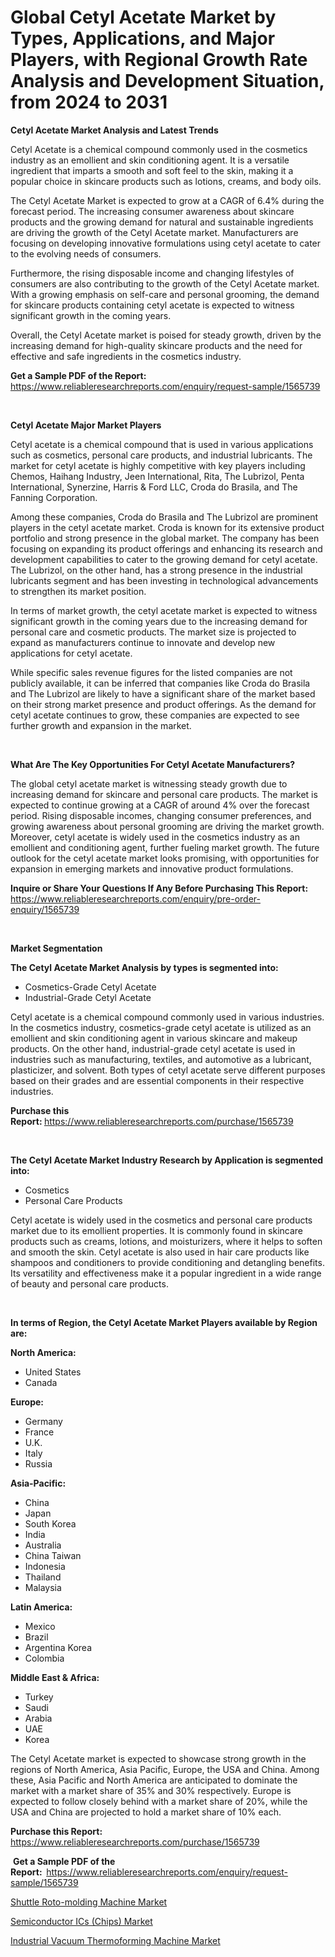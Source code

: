 <p><h1>Global Cetyl Acetate Market by Types, Applications, and Major Players, with Regional Growth Rate Analysis and Development Situation, from 2024 to 2031</h1></p><p><strong>Cetyl Acetate Market Analysis and Latest Trends</strong></p>
<p><p>Cetyl Acetate is a chemical compound commonly used in the cosmetics industry as an emollient and skin conditioning agent. It is a versatile ingredient that imparts a smooth and soft feel to the skin, making it a popular choice in skincare products such as lotions, creams, and body oils.</p><p>The Cetyl Acetate Market is expected to grow at a CAGR of 6.4% during the forecast period. The increasing consumer awareness about skincare products and the growing demand for natural and sustainable ingredients are driving the growth of the Cetyl Acetate market. Manufacturers are focusing on developing innovative formulations using cetyl acetate to cater to the evolving needs of consumers.</p><p>Furthermore, the rising disposable income and changing lifestyles of consumers are also contributing to the growth of the Cetyl Acetate market. With a growing emphasis on self-care and personal grooming, the demand for skincare products containing cetyl acetate is expected to witness significant growth in the coming years.</p><p>Overall, the Cetyl Acetate market is poised for steady growth, driven by the increasing demand for high-quality skincare products and the need for effective and safe ingredients in the cosmetics industry.</p></p>
<p><strong>Get a Sample PDF of the Report:&nbsp;</strong> <a href="https://www.reliableresearchreports.com/enquiry/request-sample/1565739">https://www.reliableresearchreports.com/enquiry/request-sample/1565739</a></p>
<p>&nbsp;</p>
<p><strong>Cetyl Acetate Major Market Players</strong></p>
<p><p>Cetyl acetate is a chemical compound that is used in various applications such as cosmetics, personal care products, and industrial lubricants. The market for cetyl acetate is highly competitive with key players including Chemos, Haihang Industry, Jeen International, Rita, The Lubrizol, Penta International, Synerzine, Harris & Ford LLC, Croda do Brasila, and The Fanning Corporation.</p><p>Among these companies, Croda do Brasila and The Lubrizol are prominent players in the cetyl acetate market. Croda is known for its extensive product portfolio and strong presence in the global market. The company has been focusing on expanding its product offerings and enhancing its research and development capabilities to cater to the growing demand for cetyl acetate. The Lubrizol, on the other hand, has a strong presence in the industrial lubricants segment and has been investing in technological advancements to strengthen its market position.</p><p>In terms of market growth, the cetyl acetate market is expected to witness significant growth in the coming years due to the increasing demand for personal care and cosmetic products. The market size is projected to expand as manufacturers continue to innovate and develop new applications for cetyl acetate.</p><p>While specific sales revenue figures for the listed companies are not publicly available, it can be inferred that companies like Croda do Brasila and The Lubrizol are likely to have a significant share of the market based on their strong market presence and product offerings. As the demand for cetyl acetate continues to grow, these companies are expected to see further growth and expansion in the market.</p></p>
<p>&nbsp;</p>
<p><strong>What Are The Key Opportunities For Cetyl Acetate Manufacturers?</strong></p>
<p><p>The global cetyl acetate market is witnessing steady growth due to increasing demand for skincare and personal care products. The market is expected to continue growing at a CAGR of around 4% over the forecast period. Rising disposable incomes, changing consumer preferences, and growing awareness about personal grooming are driving the market growth. Moreover, cetyl acetate is widely used in the cosmetics industry as an emollient and conditioning agent, further fueling market growth. The future outlook for the cetyl acetate market looks promising, with opportunities for expansion in emerging markets and innovative product formulations.</p></p>
<p><strong>Inquire or Share Your Questions If Any Before Purchasing This Report:</strong> <a href="https://www.reliableresearchreports.com/enquiry/pre-order-enquiry/1565739">https://www.reliableresearchreports.com/enquiry/pre-order-enquiry/1565739</a></p>
<p>&nbsp;</p>
<p><strong>Market Segmentation</strong></p>
<p><strong>The Cetyl Acetate Market Analysis by types is segmented into:</strong></p>
<p><ul><li>Cosmetics-Grade Cetyl Acetate</li><li>Industrial-Grade Cetyl Acetate</li></ul></p>
<p><p>Cetyl acetate is a chemical compound commonly used in various industries. In the cosmetics industry, cosmetics-grade cetyl acetate is utilized as an emollient and skin conditioning agent in various skincare and makeup products. On the other hand, industrial-grade cetyl acetate is used in industries such as manufacturing, textiles, and automotive as a lubricant, plasticizer, and solvent. Both types of cetyl acetate serve different purposes based on their grades and are essential components in their respective industries.</p></p>
<p><strong>Purchase this Report:&nbsp;</strong><a href="https://www.reliableresearchreports.com/purchase/1565739">https://www.reliableresearchreports.com/purchase/1565739</a></p>
<p>&nbsp;</p>
<p><strong>The Cetyl Acetate Market Industry Research by Application is segmented into:</strong></p>
<p><ul><li>Cosmetics</li><li>Personal Care Products</li></ul></p>
<p><p>Cetyl acetate is widely used in the cosmetics and personal care products market due to its emollient properties. It is commonly found in skincare products such as creams, lotions, and moisturizers, where it helps to soften and smooth the skin. Cetyl acetate is also used in hair care products like shampoos and conditioners to provide conditioning and detangling benefits. Its versatility and effectiveness make it a popular ingredient in a wide range of beauty and personal care products.</p></p>
<p>&nbsp;</p>
<p><strong>In terms of Region, the Cetyl Acetate Market Players available by Region are:</strong></p>
<p>
    <p> <strong> North America: </strong>
        <ul>
            <li>United States</li>
            <li>Canada</li>
        </ul>
        </p> 
    <p> <strong> Europe: </strong>
        <ul>
            <li>Germany</li>
            <li>France</li>
            <li>U.K.</li>
            <li>Italy</li>
            <li>Russia</li>
        </ul>
        </p> 
    <p> <strong> Asia-Pacific: </strong>
        <ul>
            <li>China</li>
            <li>Japan</li>
            <li>South Korea</li>
            <li>India</li>
            <li>Australia</li>
            <li>China Taiwan</li>
            <li>Indonesia</li>
            <li>Thailand</li>
            <li>Malaysia</li>
        </ul>
        </p> 
    <p> <strong> Latin America: </strong>
        <ul>
            <li>Mexico</li>
            <li>Brazil</li>
            <li>Argentina Korea</li>
            <li>Colombia</li>
        </ul>
        </p> 
    <p> <strong> Middle East & Africa: </strong>
        <ul>
            <li>Turkey</li>
            <li>Saudi</li>
            <li>Arabia</li>
            <li>UAE</li>
            <li>Korea</li>
        </ul>
    </p>
    </p>
<p><p>The Cetyl Acetate market is expected to showcase strong growth in the regions of North America, Asia Pacific, Europe, the USA and China. Among these, Asia Pacific and North America are anticipated to dominate the market with a market share of 35% and 30% respectively. Europe is expected to follow closely behind with a market share of 20%, while the USA and China are projected to hold a market share of 10% each.</p></p>
<p><strong>Purchase this Report: </strong><a href="https://www.reliableresearchreports.com/purchase/1565739">https://www.reliableresearchreports.com/purchase/1565739</a></p>
<p>&nbsp;<strong>Get a Sample PDF of the Report:&nbsp;&nbsp;</strong><a href="https://www.reliableresearchreports.com/enquiry/request-sample/1565739">https://www.reliableresearchreports.com/enquiry/request-sample/1565739</a></p>
<p><strong></strong></p>
<p><p><a href="https://view.publitas.com/reportprime-1/shuttle-roto-molding-machine-market-analysis-and-market-size-global-industry-overview-market-segmentation-and-forecast-2023-to-2030/">Shuttle Roto-molding Machine Market</a></p><p><a href="https://view.publitas.com/reportprime-1/semiconductor-ics-chips-market-size-and-growth-market-segmentation-regional-and-country-breakdowns-and-market-trends-for-period-from-2023-2030/">Semiconductor ICs (Chips) Market</a></p><p><a href="https://view.publitas.com/reportprime-1/industrial-vacuum-thermoforming-machine-market-size-share-trends-analysis-report-by-material-by-type-by-end-user-by-region-and-segment-forecasts-2023-2030/">Industrial Vacuum Thermoforming Machine Market</a></p></p>
